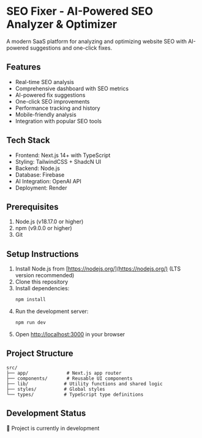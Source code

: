 # SEO Fixer - AI-Powered SEO Analyzer & Optimizer

A modern SaaS platform for analyzing and optimizing website SEO with AI-powered suggestions and one-click fixes.

## Features

- Real-time SEO analysis
- Comprehensive dashboard with SEO metrics
- AI-powered fix suggestions
- One-click SEO improvements
- Performance tracking and history
- Mobile-friendly analysis
- Integration with popular SEO tools

## Tech Stack

- Frontend: Next.js 14+ with TypeScript
- Styling: TailwindCSS + ShadcN UI
- Backend: Node.js
- Database: Firebase
- AI Integration: OpenAI API
- Deployment: Render

## Prerequisites

1. Node.js (v18.17.0 or higher)
2. npm (v9.0.0 or higher)
3. Git

## Setup Instructions

1. Install Node.js from [https://nodejs.org/](https://nodejs.org/) (LTS version recommended)
2. Clone this repository
3. Install dependencies:
   ```bash
   npm install
   ```
4. Run the development server:
   ```bash
   npm run dev
   ```
5. Open [http://localhost:3000](http://localhost:3000) in your browser

## Project Structure

```
src/
├── app/              # Next.js app router
├── components/       # Reusable UI components
├── lib/             # Utility functions and shared logic
├── styles/          # Global styles
└── types/           # TypeScript type definitions
```

## Development Status

🚧 Project is currently in development
